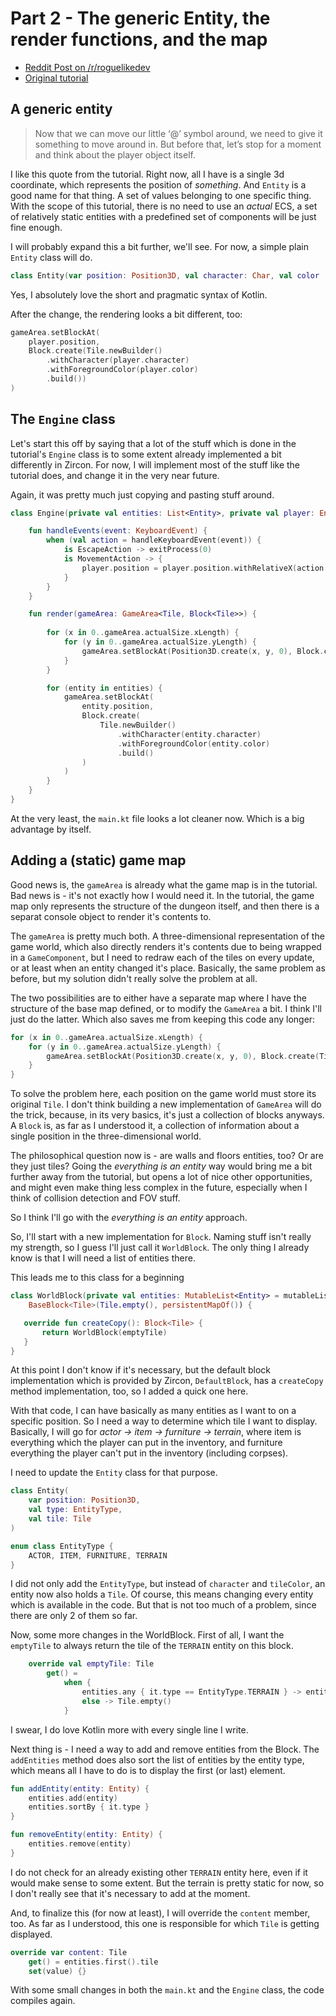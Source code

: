 # Part 2 - The generic Entity, the render functions, and the map

- [Reddit Post on /r/roguelikedev](https://old.reddit.com/r/roguelikedev/comments/he3lfo/roguelikedev_does_the_complete_roguelike_tutorial/)
- [Original tutorial](http://rogueliketutorials.com/tutorials/tcod/v2/part-2/)

## A generic entity

> Now that we can move our little ‘@’ symbol around, we need to give it something to move around in.
> But before that, let’s stop for a moment and think about the player object itself.

I like this quote from the tutorial. Right now, all I have is a single 3d coordinate, which represents
the position of _something_. And `Entity` is a good name for that thing. A set of values belonging to one
specific thing. With the scope of this tutorial, there is no need to use an _actual_ ECS, a set of
relatively static entities with a predefined set of components will be just fine enough.

I will probably expand this a bit further, we'll see. For now, a simple plain `Entity` class will do.

```kotlin
class Entity(var position: Position3D, val character: Char, val color : TileColor)
```

Yes, I absolutely love the short and pragmatic syntax of Kotlin.

After the change, the rendering looks a bit different, too:

```kotlin
gameArea.setBlockAt(
    player.position,
    Block.create(Tile.newBuilder()
        .withCharacter(player.character)
        .withForegroundColor(player.color)
        .build())
)
```

## The `Engine` class

Let's start this off by saying that a lot of the stuff which is done in the tutorial's `Engine` class is
to some extent already implemented a bit differently in Zircon. For now, I will implement most of the
stuff like the tutorial does, and change it in the very near future.

Again, it was pretty much just copying and pasting stuff around.

```kotlin
class Engine(private val entities: List<Entity>, private val player: Entity) {

    fun handleEvents(event: KeyboardEvent) {
        when (val action = handleKeyboardEvent(event)) {
            is EscapeAction -> exitProcess(0)
            is MovementAction -> {
                player.position = player.position.withRelativeX(action.dx).withRelativeY(action.dy)
            }
        }
    }

    fun render(gameArea: GameArea<Tile, Block<Tile>>) {
        
        for (x in 0..gameArea.actualSize.xLength) {
            for (y in 0..gameArea.actualSize.yLength) {
                gameArea.setBlockAt(Position3D.create(x, y, 0), Block.create(Tile.defaultTile()))
            }
        }

        for (entity in entities) {
            gameArea.setBlockAt(
                entity.position,
                Block.create(
                    Tile.newBuilder()
                        .withCharacter(entity.character)
                        .withForegroundColor(entity.color)
                        .build()
                )
            )
        }
    }
}
```

At the very least, the `main.kt` file looks a lot cleaner now. Which is a big advantage by itself.

## Adding a (static) game map

Good news is, the `gameArea` is already what the game map is in the tutorial. 
Bad news is - it's not exactly how I would need it. In the tutorial, the game map only represents
the structure of the dungeon itself, and then there is a separat console object to render it's contents to.

The `gameArea` is pretty much both. A three-dimensional representation of the game world, which also
directly renders it's contents due to being wrapped in a `GameComponent`, but I need to redraw each
of the tiles on every update, or at least when an entity changed it's place. Basically, the same
problem as before, but my solution didn't really solve the problem at all.

The two possibilities are to either have a separate map where I have the structure of the base map
defined, or to modify the `GameArea` a bit. I think I'll just do the latter. Which also
saves me from keeping this code any longer:

```kotlin
for (x in 0..gameArea.actualSize.xLength) {
    for (y in 0..gameArea.actualSize.yLength) {
        gameArea.setBlockAt(Position3D.create(x, y, 0), Block.create(Tile.defaultTile()))
    }
}
```

To solve the problem here, each position on the game world must store its original `Tile`. I don't
think building a new implementation of `GameArea` will do the trick, because, in its very basics, it's
just a collection of blocks anyways. A `Block` is, as far as I understood it, a collection of 
information about a single position in the three-dimensional world. 

The philosophical question now is - are walls and floors entities, too? Or are they just tiles? 
Going the _everything is an entity_ way would bring me a bit further away from the tutorial, but 
opens a lot of nice other opportunities, and might even make thing less complex in the future, 
especially when I think of collision detection and FOV stuff.

So I think I'll go with the _everything is an entity_ approach.

So, I'll start with a new implementation for `Block`. Naming stuff isn't really my strength, so I
guess I'll just call it `WorldBlock`. The only thing I already know is that I will need a list of 
entities there.

This leads me to this class for a beginning

```kotlin
class WorldBlock(private val entities: MutableList<Entity> = mutableListOf()) :
    BaseBlock<Tile>(Tile.empty(), persistentMapOf()) {

   override fun createCopy(): Block<Tile> {
       return WorldBlock(emptyTile)
   }
}
```
At this point I don't know if it's necessary, but the default block implementation which is provided by
Zircon, `DefaultBlock`, has a `createCopy` method implementation, too, so I added a quick one here.

With that code, I can have basically as many entities as I want to on a specific position. So I need a way
to determine which tile I want to display. Basically, I will go for _actor -> item -> furniture -> terrain_, where
item is everything which the player can put in the inventory, and furniture everything the player can't 
put in the inventory (including corpses). 

I need to update the `Entity` class for that purpose.

```kotlin
class Entity(
    var position: Position3D,
    val type: EntityType,
    val tile: Tile
)

enum class EntityType {
    ACTOR, ITEM, FURNITURE, TERRAIN
}
``` 

I did not only add the `EntityType`, but instead of `character` and `tileColor`, an entity now also
holds a `Tile`. Of course, this means changing every entity which is available in the code. But that
is not too much of a problem, since there are only 2 of them so far.

Now, some more changes in the WorldBlock. First of all, I want the `emptyTile` to always return the 
tile of the `TERRAIN` entity on this block.

```kotlin
    override val emptyTile: Tile
        get() =
            when {
                entities.any { it.type == EntityType.TERRAIN } -> entities.first { it.type == EntityType.TERRAIN }.tile
                else -> Tile.empty()
            }
```

I swear, I do love Kotlin more with every single line I write.

Next thing is - I need a way to add and remove entities from the Block. The `addEntities` method does
also sort the list of entities by the entity type, which means all I have to do is to display
the first (or last) element.

```kotlin
fun addEntity(entity: Entity) {
    entities.add(entity)
    entities.sortBy { it.type }
}

fun removeEntity(entity: Entity) {
    entities.remove(entity)
}
```

I do not check for an already existing other `TERRAIN` entity here, even if it would make sense to some
extent. But the terrain is pretty static for now, so I don't really see that it's necessary to add at
the moment.

And, to finalize this (for now at least), I will override the `content` member, too. As far as I
understood, this one is responsible for which `Tile` is getting displayed.

```kotlin
override var content: Tile
    get() = entities.first().tile
    set(value) {}
```

With some small changes in both the `main.kt` and the `Engine` class, the code compiles again.